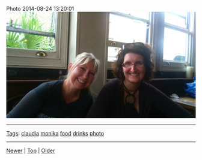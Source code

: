 <!--
title: Photo 2014-08-24 13
date: 2020-06-28T14:57:49.007Z
tags: claudia, monika, food, drinks, photo
-->










Photo 2014-08-24 13:20:01
![](95636419257-0.jpg)

<!--BOTTOM-POST-NAVIGATION-->
---

[Tags](tags.md): [claudia](tag-claudia.md) [monika](tag-monika.md) [food](tag-food.md) [drinks](tag-drinks.md) [photo](tag-photo.md)

---

[Newer](95636247487.md) | [Top](index.md) | [Older](95654403197.md)